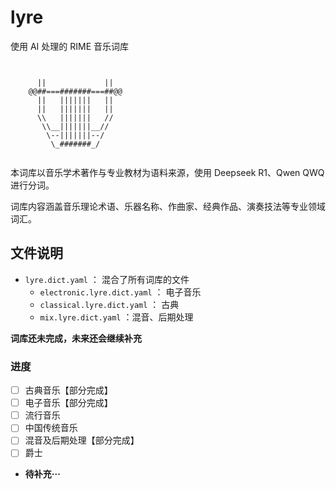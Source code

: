 # lyre

使用 AI 处理的 RIME 音乐词库

```text


      ||             ||
    @@##===#######===##@@
      ||   |||||||   ||
      ||   |||||||   ||
      \\   |||||||   //
       \\__|||||||__//
        \--|||||||--/
         \_#######_/


```

本词库以音乐学术著作与专业教材为语料来源，使用 Deepseek R1、Qwen QWQ 进行分词。

词库内容涵盖音乐理论术语、乐器名称、作曲家、经典作品、演奏技法等专业领域词汇。

## 文件说明

- `lyre.dict.yaml` ： 混合了所有词库的文件
  - `electronic.lyre.dict.yaml` ： 电子音乐
  - `classical.lyre.dict.yaml` ： 古典
  - `mix.lyre.dict.yaml` ：混音、后期处理

**词库还未完成，未来还会继续补充**

### 进度

- [ ] 古典音乐【部分完成】
- [ ] 电子音乐【部分完成】
- [ ] 流行音乐
- [ ] 中国传统音乐
- [ ] 混音及后期处理【部分完成】
- [ ] 爵士
- **待补充···**
